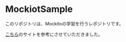 # MockiotSample

このリポジトリは、Mockitoの学習を行うレポジトリです。

[こちら](https://recruit.cct-inc.co.jp/tecblog/java/mockito-primer/)のサイトを参考にさせていただきました。
